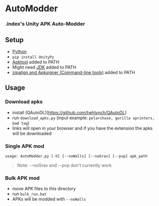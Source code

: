 # AutoModder

### .index's Unity APK Auto-Modder

## Setup
- [Python](https://www.python.org/)
- `pip install UnityPy`
- [Apktool](https://ibotpeaches.github.io/Apktool/) added to PATH
- Might need [JDK](https://www.oracle.com/java/technologies/downloads/) added to PATH
- [zipalign and Apksigner (Command-line tools)](https://developer.android.com/studio#command-line-tools-only) added to PATH

## Usage

### Download apks

- install (QAutoDL)[https://github.com/twhlynch/QAutoDL]
- run `download_apks.py` (input example: `polarchase, gorilla sprinters, bad tag`)
- links will open in your browser and if you have the extension the apks will be downloaded

### Single APK mod

```usage: AutoModder.py [-h] [--noWalls] [--noGrav] [--pvp] apk_path```

>Note: --noGrav and --pvp don't currently work

### Bulk APK mod

- move APK files to this directory
- run `bulk_run.bat`
- APKs will be modded with `--noWalls`
